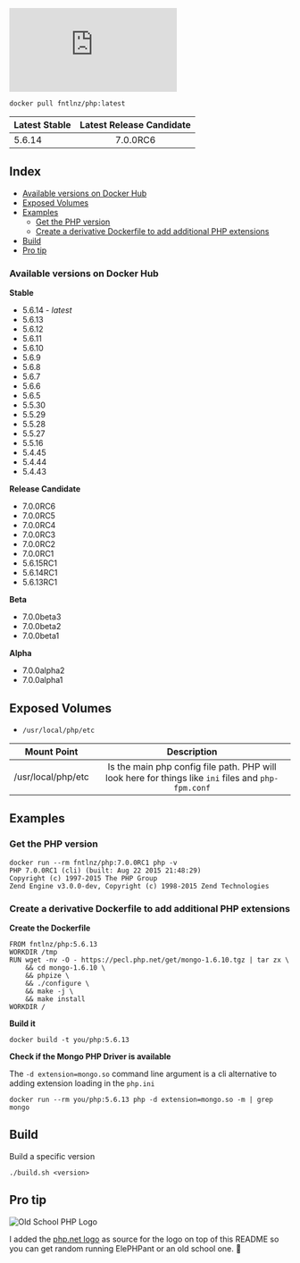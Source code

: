 ![PHP](http://php.net/images/logo.php)

```
docker pull fntlnz/php:latest
```

| Latest Stable | Latest Release Candidate |
| ------------- |:------------------------:|
| 5.6.14        | 7.0.0RC6                 |

## Index
- [Available versions on Docker Hub](#available-versions-on-docker-hub)
- [Exposed Volumes](#exposed-volumes)
- [Examples](#examples)
   * [Get the PHP version](#get-the-php-version)
   * [Create a derivative Dockerfile to add additional PHP extensions](#create-a-derivative-dockerfile-to-add-additional-php-extensions)
- [Build](#build)
- [Pro tip](#pro-tip)

### Available versions on Docker Hub

**Stable**
- 5.6.14 - *latest*
- 5.6.13
- 5.6.12
- 5.6.11
- 5.6.10
- 5.6.9
- 5.6.8
- 5.6.7
- 5.6.6
- 5.6.5
- 5.5.30
- 5.5.29
- 5.5.28
- 5.5.27
- 5.5.16
- 5.4.45
- 5.4.44
- 5.4.43

**Release Candidate**
- 7.0.0RC6
- 7.0.0RC5
- 7.0.0RC4
- 7.0.0RC3
- 7.0.0RC2
- 7.0.0RC1
- 5.6.15RC1
- 5.6.14RC1
- 5.6.13RC1

**Beta**
- 7.0.0beta3
- 7.0.0beta2
- 7.0.0beta1

**Alpha**

- 7.0.0alpha2
- 7.0.0alpha1


## Exposed Volumes
- `/usr/local/php/etc`

| Mount Point               | Description                                                                                         |
| ------------------------- |:---------------------------------------------------------------------------------------------------:|
| /usr/local/php/etc        | Is the main php config file path. PHP will look here for things like `ini` files and `php-fpm.conf` |


## Examples

### Get the PHP version

```
docker run --rm fntlnz/php:7.0.0RC1 php -v
PHP 7.0.0RC1 (cli) (built: Aug 22 2015 21:48:29) 
Copyright (c) 1997-2015 The PHP Group
Zend Engine v3.0.0-dev, Copyright (c) 1998-2015 Zend Technologies
```

### Create a derivative Dockerfile to add additional PHP extensions

**Create the Dockerfile**
```
FROM fntlnz/php:5.6.13
WORKDIR /tmp
RUN wget -nv -O - https://pecl.php.net/get/mongo-1.6.10.tgz | tar zx \
    && cd mongo-1.6.10 \
    && phpize \
    && ./configure \
    && make -j \
    && make install
WORKDIR /
```

**Build it**
```
docker build -t you/php:5.6.13
```

**Check if the Mongo PHP Driver is available**

The `-d extension=mongo.so` command line argument is a cli alternative
to adding extension loading in the `php.ini`
```
docker run --rm you/php:5.6.13 php -d extension=mongo.so -m | grep mongo
```

## Build

Build a specific version
```
./build.sh <version>
```

## Pro tip
![Old School PHP Logo](http://i.imgur.com/QN1UfxT.gif)

I added the [php.net logo](https://github.com/php/web-php/blob/master/images/logo.php#L54) as source for the logo on top of this README  so you can get random running ElePHPant or an old school one. :tada:

